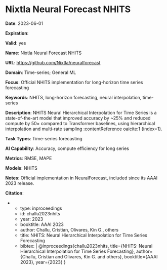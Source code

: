 # Nixtla Neural Forecast NHITS

**Date**: 2023-06-01

**Expiration**: 

**Valid**: yes

**Name**: Nixtla Neural Forecast NHITS

**URL**: https://github.com/Nixtla/neuralforecast

**Domain**: Time-series; General ML

**Focus**: Official NHITS implementation for long-horizon time series forecasting

**Keywords**: NHITS, long-horizon forecasting, neural interpolation, time-series

**Description**: NHITS  Neural Hierarchical Interpolation for Time Series  is a state-of-the-art model that improved accuracy by ~25% and reduced compute by 50× compared to Transformer baselines, using hierarchical interpolation and multi-rate sampling :contentReference oaicite:1 {index=1}. 

**Task Types**: Time-series forecasting

**AI Capability**: Accuracy, compute efficiency for long series

**Metrics**: RMSE, MAPE

**Models**: NHITS

**Notes**: Official implementation in NeuralForecast, included since its AAAI 2023 release.

**Citation**:

-
  - type: inproceedings
  - id: challu2023nhits
  - year: 2023
  - booktitle: AAAI 2023
  - author: Challu, Cristian, Olivares, Kin G., others
  - title: NHITS: Neural Hierarchical Interpolation for Time Series Forecasting
  - bibtex: |
      @inproceedings{challu2023nhits,
        title={NHITS: Neural Hierarchical Interpolation for Time Series Forecasting},
        author={Challu, Cristian and Olivares, Kin G. and others},
        booktitle={AAAI 2023},
        year={2023}
      }

